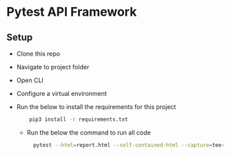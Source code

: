 # Pytest API Framework


## Setup
 
- Clone this repo
- Navigate to project folder
- Open CLI
- Configure a virtual environment
- Run the below to install the requirements for this project
    ```sh
        pip3 install -r requirements.txt
   ```

  - Run the below the command to run all code
    ```sh
      pytest --html=report.html --self-contained-html --capture=tee-sys
    ```